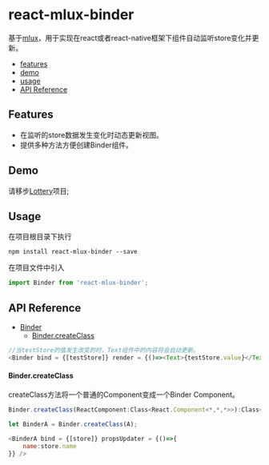 # react-mlux-binder

基于[mlux](https://github.com/pallyoung/mlux)，用于实现在react或者react-native框架下组件自动监听store变化并更新。

* [features](#features)
* [demo](#demo)
* [usage](#usage)
* [API Reference](#api-reference)

## Features

* 在监听的store数据发生变化时动态更新视图。
* 提供多种方法方便创建Binder组件。

## Demo

请移步[Lottery](https://github.com/pallyoung/lottery)项目;

## Usage

 在项目根目录下执行 
 ```
 npm install react-mlux-binder --save
 ```      
 在项目文件中引入 
 ```javascript
 import Binder from 'react-mlux-binder';
 ```
## API Reference

* [Binder](#binder)
    * [Binder.createClass](#bindercreateclass)



```javascript
//当testStore的值发生改变的时，Text组件中的内容将会自动更新。
<Binder bind = {[testStore]} render = {()=><Text>{testStore.value}</Text>}}/>
```


#### Binder.createClass

createClass方法将一个普通的Component变成一个Binder Component。

```javascript
Binder.createClass(ReactComponent:Class<React.Component<*,*,*>>):Class<*>
```

```javascript
let BinderA = Binder.createClass(A);

<BinderA bind = {[store]} propsUpdater = {()=>{
    name:store.name
}} />
```
